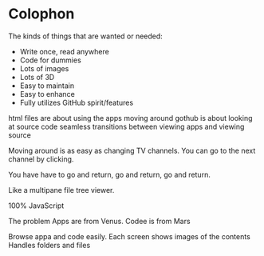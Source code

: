 Colophon
========

The kinds of things that are wanted or needed:

* Write once, read anywhere
* Code for dummies
* Lots of images
* Lots of 3D
* Easy to maintain
* Easy to enhance
* Fully utilizes GitHub spirit/features

html files are about using the apps
moving around gothub is about looking at source code
seamless transitions between viewing apps and viewing source

Moving around is as easy as changing TV channels.
You can go to the next channel by clicking.

You have have to go and return, go and return, go and return.

Like a multipane file tree viewer.

100% JavaScript

The problem
Apps are from Venus. Codee is from Mars

Browse appa and code easily.
Each screen shows images of the contents
Handles folders and files


